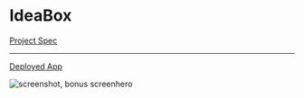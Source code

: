 # IdeaBox
[Project Spec](https://github.com/turingschool/curriculum/blob/master/source/projects/revenge_of_idea_box.markdown)

------
[Deployed App](http://ideaboite.herokuapp.com/)

![screenshot, bonus screenhero](http://g.recordit.co/Ur0HbEaty0.gif)
